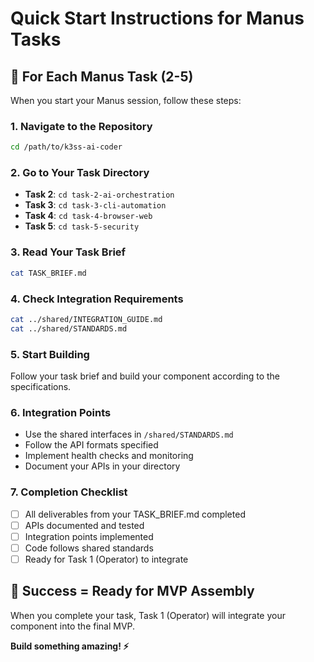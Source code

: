 # Quick Start Instructions for Manus Tasks

## 🚀 For Each Manus Task (2-5)

When you start your Manus session, follow these steps:

### 1. Navigate to the Repository
```bash
cd /path/to/k3ss-ai-coder
```

### 2. Go to Your Task Directory
- **Task 2**: `cd task-2-ai-orchestration`
- **Task 3**: `cd task-3-cli-automation`  
- **Task 4**: `cd task-4-browser-web`
- **Task 5**: `cd task-5-security`

### 3. Read Your Task Brief
```bash
cat TASK_BRIEF.md
```

### 4. Check Integration Requirements
```bash
cat ../shared/INTEGRATION_GUIDE.md
cat ../shared/STANDARDS.md
```

### 5. Start Building
Follow your task brief and build your component according to the specifications.

### 6. Integration Points
- Use the shared interfaces in `/shared/STANDARDS.md`
- Follow the API formats specified
- Implement health checks and monitoring
- Document your APIs in your directory

### 7. Completion Checklist
- [ ] All deliverables from your TASK_BRIEF.md completed
- [ ] APIs documented and tested
- [ ] Integration points implemented
- [ ] Code follows shared standards
- [ ] Ready for Task 1 (Operator) to integrate

## 🎯 Success = Ready for MVP Assembly

When you complete your task, Task 1 (Operator) will integrate your component into the final MVP.

**Build something amazing! ⚡**

